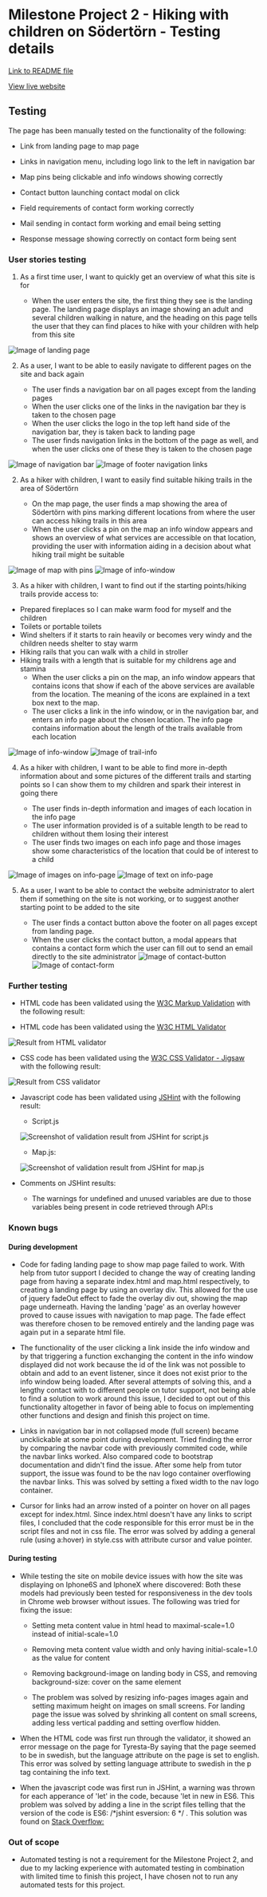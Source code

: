 # Milestone Project 2 - Hiking with children on Södertörn - Testing details

[Link to README file](README.md/)

[View live website](https://mmmangooo.github.io/Milestone-Project2/)

## Testing

The page has been manually tested on the functionality of the following:

* Link from landing page to map page

* Links in navigation menu, including logo link to the left in navigation bar

* Map pins being clickable and info windows showing correctly

* Contact button launching contact modal on click

* Field requirements of contact form working correctly

* Mail sending in contact form working and email being setting

* Response message showing correctly on contact form being sent




### User stories testing

1. As a first time user, I want to quickly get an overview of what this site is for 

    * When the user enters the site, the first thing they see is the landing page. The landing page displays an image showing an adult and several children walking in nature, 
      and the heading on this page tells the user that they can find places to hike with your children with help from this site

![Image of landing page](./assets/images/landing-page.png)

2. As a user, I want to be able to easily navigate to different pages on the site and back again

    * The user finds a navigation bar on all pages except from the landing pages
    * When the user clicks one of the links in the navigation bar they is taken to the chosen page 
    * When the user clicks the logo in the top left hand side of the navigation bar, they is taken back to landing page
    * The user finds navigation links in the bottom of the page as well, and when the user clicks one of these they is taken to the chosen page

![Image of navigation bar](./assets/images/navbar.png)
![Image of footer navigation links](./assets/images/footer.png)

2. As a hiker with children, I want to easily find suitable hiking trails in the area of Södertörn

    * On the map page, the user finds a map showing the area of Södertörn with pins marking different locations from where the user can access hiking trails in this area
    * When the user clicks a pin on the map an info window appears and shows an overview of what services are accessible on that location, providing the user with information aiding 
      in a decision about what hiking trail might be suitable

![Image of map with pins](./assets/images/map.png)
![Image of info-window](./assets/images/info-window.png)

3. As a hiker with children, I want to find out if the starting points/hiking trails provide access to:
 * Prepared fireplaces so I can make warm food for myself and the children
 * Toilets or portable toilets
 * Wind shelters if it starts to rain heavily or becomes very windy and the children needs shelter to stay warm
 * Hiking rails that you can walk with a child in stroller
 * Hiking trails with a length that is suitable for my childrens age and stamina
     * When the user clicks a pin on the map, an info window appears that contains icons that show if each of the above services are available from the location. The meaning of
       the icons are explained in a text box next to the map.
     * The user clicks a link in the info window, or in the navigation bar, and enters an info page about the chosen location. The info page contains information about the length of the trails available from each location

![Image of info-window](./assets/images/info-window.png)
![Image of trail-info](./assets/images/trail-info.png) 

4. As a hiker with children, I want to be able to find more in-depth information about and some pictures of the different trails and starting points so I can show them to my children 
   and spark their interest in going there

     * The user finds in-depth information and images of each location in the info page
     * The user information provided is of a suitable length to be read to children without them losing their interest
     * The user finds two images on each info page and those images show some characteristics of the location that could be of interest to a child

![Image of images on info-page](./assets/images/info-images.png) 
![Image of text on info-page](./assets/images/info-text.png) 

5. As a user, I want to be able to contact the website administrator to alert them if something on the site is not working, or to suggest another
   starting point to be added to the site

     * The user finds a contact button above the footer on all pages except from landing page. 
     * When the user clicks the contact button, a modal appears that contains a contact form which the user can fill out to send an email directly to the site administrator
![Image of contact-button](./assets/images/contact-btn.png) 
![Image of contact-form](./assets/images/contact-form.png) 
       


### Further testing

* HTML code has been validated using the [W3C Markup Validation](https://validator.w3.org/) with the following result:

* HTML code has been validated using the [W3C HTML Validator](https://validator.w3.org/)

![Result from HTML validator](./assets/images/html-validation.png)

* CSS code has been validated using the [W3C CSS Validator - Jigsaw](https://jigsaw.w3.org/css-validator/) with the following result:

![Result from CSS validator](./assets/images/css-validation.png)

* Javascript code has been validated using [JSHint](https://jshint.com/) with the following result:
    
    * Script.js

  ![Screenshot of validation result from JSHint for script.js](./assets/images/script-jshint.png)
    
    * Map.js:

  ![Screenshot of validation result from JSHint for map.js](./assets/images/map-jshint.png)

* Comments on JSHint results:
    * The warnings for undefined and unused variables are due to those variables being present in code retrieved through API:s


### Known bugs

#### During development

* Code for fading landing page to show map page failed to work. With help from tutor support I decided to change the way of creating landing page from 
  having a separate index.html and map.html respectively, to creating a landing page by using an overlay div. This allowed for the use of jquery fadeOut 
  effect to fade the overlay div out, showing the map page underneath. Having the landing 'page' as an overlay however proved to cause issues with navigation 
  to map page. The fade effect was therefore chosen to be removed entirely and the landing page was again put in a separate html file.

* The functionality of the user clicking a link inside the info window and by that triggering a function exchanging the content in the info window displayed
  did not work because the id of the link was not possible to obtain and add to an event listener, since it does not exist prior to the info window 
  being loaded. After several attempts of solving this, and a lengthy contact with to different people on tutor support, not being able to find a solution
  to work around this issue, I decided to opt out of this functionality altogether in favor of being able to focus on implementing other functions and
  design and finish this project on time. 

* Links in navigation bar in not collapsed mode (full screen) became uncklickable at some point during development. Tried finding the error by comparing the navbar code with previously commited
  code, while the navbar links worked. Also compared code to bootstrap documentation and didn't find the issue. After some help from tutor support, the issue was found to be the nav logo 
  container overflowing the navbar links. This was solved by setting a fixed width to the nav logo container. 

* Cursor for links had an arrow insted of a pointer on hover on all pages except for index.html. Since index.html doesn't have any links to script files, I concluded
  that the code responsible for this error must be in the script files and not in css file. The error was solved by adding a general rule (using a:hover) in style.css with
  attribute cursor and value pointer.

#### During testing

* While testing the site on mobile device issues with how the site was displaying on Iphone6S and IphoneX where discovered: Both these models had previously been tested for responsiveness
  in the dev tools in Chrome web browser without issues. The following was tried for fixing the issue:

   * Setting meta content value in html head to maximal-scale=1.0 instead of initial-scale=1.0
   
   * Removing meta content value width and only having initial-scale=1.0 as the value for content

   * Removing background-image on landing body in CSS, and removing background-size: cover on the same element

   * The problem was solved by resizing info-pages images again and setting maximum height on images on small screens. For landing page the issue was solved by shrinking all content
     on small screens, adding less vertical padding and setting overflow hidden. 

* When the HTML code was first run through the validator, it showed an error message on the page for Tyresta-By saying that the page seemed to be in swedish, but the language attribute
  on the page is set to english. This error was solved by setting language attribute to swedish in the p tag containing the info text.

* When the javascript code was first run in JSHint, a warning was thrown for each apperance of 'let' in the code, because 'let in new in ES6. This problem was solved by adding a line in the 
  script files telling that the version of the code is ES6: /*jshint esversion: 6 */ . This solution was found on [Stack Overflow:](https://stackoverflow.com/questions/37247474/es6-in-jshint-jshintrc-has-esversion-but-still-getting-warning-using-atom/42865871)


### Out of scope

* Automated testing is not a requirement for the Milestone Project 2, and due to my lacking experience with automated testing in combination with limited time to finish this project,
  I have chosen not to run any automated tests for this project. 
